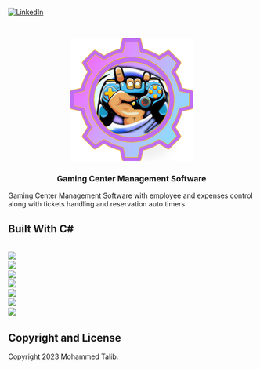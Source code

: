 [![LinkedIn][linkedin-shield]][linkedin-url]



<!-- PROJECT LOGO -->

<br />
<p align="center">
  <a href="https://github.com/it2121/GamingCenterManagementSoftware/">
    <img src="icon.png" alt="Logo" width="250">
  </a>

  <h3 align="center">Gaming Center Management Software</h3>
Gaming Center Management Software with employee and expenses control along with tickets handling and reservation auto timers

## Built With C# 




</br>
 <img src="1.png"></img>
 </br>
 <img src="2.png"></img>
  </br>
 <img src="3.png"></img>
  </br>
 <img src="4.png"></img>
  </br>
 <img src="5.png"></img>
  </br>
 <img src="6.png"></img>
  </br>
 <img src="7.png"></img>
 
</br>


[linkedin-shield]: https://img.shields.io/badge/-LinkedIn-black.svg?style=flat-square&logo=linkedin&colorB=555
[linkedin-url]: https://www.linkedin.com/in/it2121/

## Copyright and License

Copyright 2023 Mohammed Talib.

